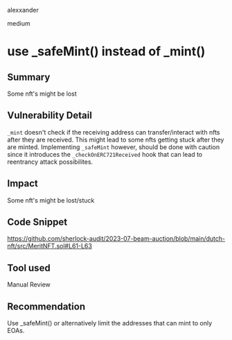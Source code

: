 alexxander

medium

# use _safeMint() instead of _mint()

## Summary
Some nft's might be lost

## Vulnerability Detail
`_mint` doesn't check if the receiving address can transfer/interact with nfts after they are received. This might 
lead to some nfts getting stuck after they are minted. Implementing `_safeMint` however, should be done with caution since it introduces the `_checkOnERC721Received` hook that can lead to reentrancy attack possibilites. 
## Impact
Some nft's might be lost/stuck

## Code Snippet
https://github.com/sherlock-audit/2023-07-beam-auction/blob/main/dutch-nft/src/MeritNFT.sol#L61-L63
## Tool used

Manual Review

## Recommendation
Use _safeMint() or alternatively limit the addresses that can mint to only EOAs. 